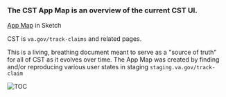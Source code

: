 ### The CST App Map is an overview of the current CST UI.

[App Map](https://www.sketch.com/s/d8594ef0-5efd-4a48-aa7a-baa3cb056482) in Sketch

CST is `va.gov/track-claims` and related pages. 

This is a living, breathing document meant to serve as a "source of truth" for all of CST as it evolves over time. The App Map was created by finding and/or reproducing various user states in staging `staging.va.gov/track-claim`


![TOC](https://user-images.githubusercontent.com/95102058/231773085-3fb7c492-2023-4545-b2de-f39c263581d7.png)

